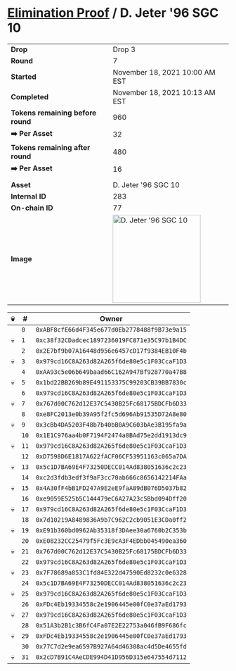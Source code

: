 # [Elimination Proof](./readme.md) / D. Jeter &#039;96 SGC 10

|||
|---|---|
| **Drop** | Drop 3 |
| **Round** | 7 |
| **Started** | November 18, 2021 10:00 AM EST |
| **Completed** | November 18, 2021 10:13 AM EST |
| **Tokens remaining before round** | 960 |
| **➡️ Per Asset** | 32 |
| **Tokens remaining after round** | 480 |
| **➡️ Per Asset** | 16 |
| | |
| **Asset** | D. Jeter &#039;96 SGC 10 |
| **Internal ID** | 283 |
| **On-chain ID** | 77 |
| **Image** | <img src="https://tcdn.blokpax.com/94d9199b-dc45-47a7-8c53-9fdc29b6bc38/e29443718ef62630fcf3576712534823d3ad91f9186e3b6bbc9d891054dfeb2d.jpg" height="200" alt="D. Jeter &#039;96 SGC 10" /> |


| 💀 | # | Owner |
| --- | --- | --- |
|  | `0` | `0xABF8cfE66d4F345e677d0Eb2778488f9B73e9a15` |
| 💀 | `1` | `0xc38f32CDadcec1897236019FC871e35C97b1B4DC` |
|  | `2` | `0x2E7bf9b07A16448d956e6457cD17f9384EB10F4b` |
| 💀 | `3` | `0x979cd16C8A263d82A265f6de80e5c1F03CcaF1D3` |
|  | `4` | `0xAA93c5e06b649baad66C162A947Bf928770a47B8` |
| 💀 | `5` | `0x1bd22BB269b89E491153375C99203CB39BB7830c` |
|  | `6` | `0x979cd16C8A263d82A265f6de80e5c1F03CcaF1D3` |
| 💀 | `7` | `0x767d00C762d12E37C5430B25Fc68175BDCFb6D33` |
|  | `8` | `0xe8FC2013e0b39A95f2fc5d696Ab91535D72A8e80` |
| 💀 | `9` | `0x3cBb4DA5203F48b7b40bB0A9C603bAe3B195fa9a` |
|  | `10` | `0x1E1C976aa4b0F7194F2474a8BAd75e2dd1913dc9` |
| 💀 | `11` | `0x979cd16C8A263d82A265f6de80e5c1F03CcaF1D3` |
|  | `12` | `0xD7598D6E1817A622fACF06CF53951163c065a7DA` |
| 💀 | `13` | `0x5c1D7BA69E4F73250DECC014Ad838051636c2c23` |
|  | `14` | `0xc2d3fdb3edf3f9aF3cc70ab666c8656142214FAa` |
| 💀 | `15` | `0x4A30fF4bB1FD247A9E2eE9faA89dB076D5037b82` |
|  | `16` | `0xe9059E525b5C144479eC6A27A23c5Bbd094Dff20` |
| 💀 | `17` | `0x979cd16C8A263d82A265f6de80e5c1F03CcaF1D3` |
|  | `18` | `0x7d10219A8489836A9b7C962C2cb9051E3CDa0ff2` |
| 💀 | `19` | `0xE91b360bd0962Ab35318f3DAee30a6760b2C353b` |
|  | `20` | `0xE08232CC25479f5Fc3E9cA3F4EDbb045490ea360` |
| 💀 | `21` | `0x767d00C762d12E37C5430B25Fc68175BDCFb6D33` |
|  | `22` | `0x979cd16C8A263d82A265f6de80e5c1F03CcaF1D3` |
| 💀 | `23` | `0x7F78689a853C1fd84E322d47590Ed8232c0e6328` |
|  | `24` | `0x5c1D7BA69E4F73250DECC014Ad838051636c2c23` |
| 💀 | `25` | `0x979cd16C8A263d82A265f6de80e5c1F03CcaF1D3` |
|  | `26` | `0xFDc4Eb19334558c2e1906445e00fC0e37aEd1793` |
| 💀 | `27` | `0x979cd16C8A263d82A265f6de80e5c1F03CcaF1D3` |
|  | `28` | `0x51A3b2B1c3B6fC4Fa07E2E22753a046fB9F686fc` |
| 💀 | `29` | `0xFDc4Eb19334558c2e1906445e00fC0e37aEd1793` |
|  | `30` | `0x77C7d2e9ea6597B927A64d46308ac4d5De4655fd` |
| 💀 | `31` | `0x2cD7B91C4AeCDE994D41D956D315e647554d7112` |
